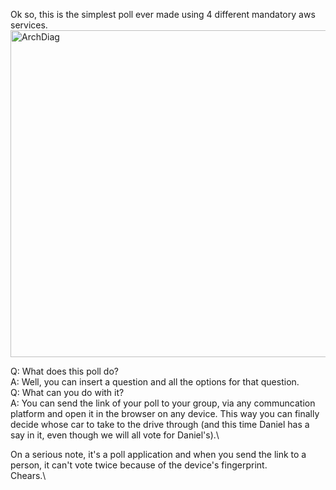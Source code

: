 Ok so, this is the simplest poll ever made using 4 different mandatory aws services.\
<img width="1069" height="523" alt="ArchDiag" src="https://github.com/user-attachments/assets/9142c7cd-9306-4f1a-89dc-12155e513169" />

Q: What does this poll do? \
A: Well, you can insert a question and all the options for that question.\
Q: What can you do with it?\
A: You can send the link of your poll to your group, via any communcation platform and open it in the browser on any device. This way you can finally decide whose car to take to the drive through (and this time Daniel has a say in it, even though we will all vote for Daniel's).\

On a serious note, it's a poll application and when you send the link to a person, it can't vote twice because of the device's fingerprint.\
Chears.\
